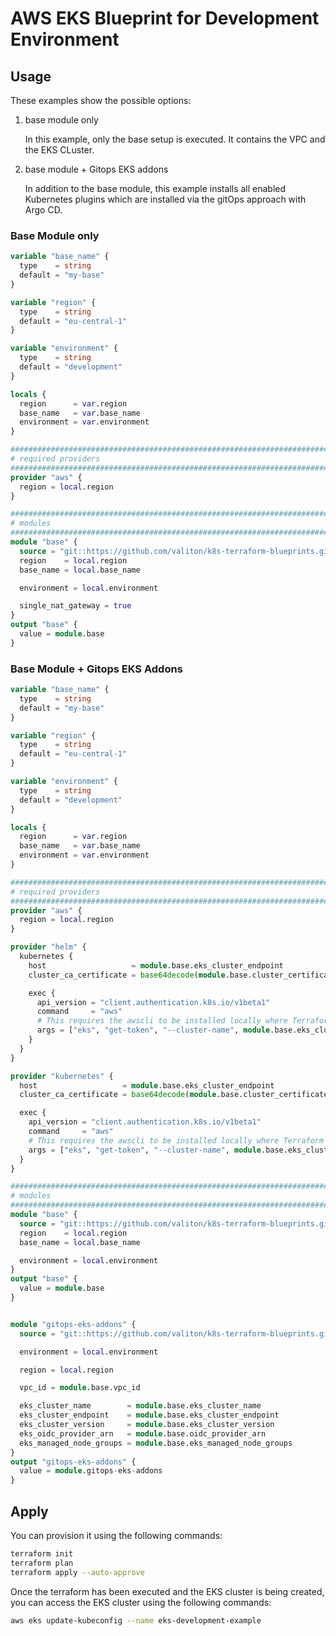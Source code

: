 # AWS EKS Blueprint for Development Environment

## Usage

These examples show the possible options:

1. base module only

    In this example, only the base setup is executed. It contains the VPC and the EKS CLuster.

2. base module + Gitops EKS addons

    In addition to the base module, this example installs all enabled Kubernetes plugins which are installed via the gitOps approach with Argo CD.

### Base Module only

```tf
variable "base_name" {
  type    = string
  default = "my-base"
}

variable "region" {
  type    = string
  default = "eu-central-1"
}

variable "environment" {
  type    = string
  default = "development"
}

locals {
  region      = var.region
  base_name   = var.base_name
  environment = var.environment
}

################################################################################
# required providers
################################################################################
provider "aws" {
  region = local.region
}

################################################################################
# modules
################################################################################
module "base" {
  source = "git::https://github.com/valiton/k8s-terraform-blueprints.git//terraform/cloud-provider/aws/base?ref=main"
  region    = local.region
  base_name = local.base_name

  environment = local.environment

  single_nat_gateway = true
}
output "base" {
  value = module.base
}

```
### Base Module + Gitops EKS Addons

```tf
variable "base_name" {
  type    = string
  default = "my-base"
}

variable "region" {
  type    = string
  default = "eu-central-1"
}

variable "environment" {
  type    = string
  default = "development"
}

locals {
  region      = var.region
  base_name   = var.base_name
  environment = var.environment
}

################################################################################
# required providers
################################################################################
provider "aws" {
  region = local.region
}

provider "helm" {
  kubernetes {
    host                   = module.base.eks_cluster_endpoint
    cluster_ca_certificate = base64decode(module.base.cluster_certificate_authority_data)

    exec {
      api_version = "client.authentication.k8s.io/v1beta1"
      command     = "aws"
      # This requires the awscli to be installed locally where Terraform is executed
      args = ["eks", "get-token", "--cluster-name", module.base.eks_cluster_name, "--region", local.region]
    }
  }
}

provider "kubernetes" {
  host                   = module.base.eks_cluster_endpoint
  cluster_ca_certificate = base64decode(module.base.cluster_certificate_authority_data)

  exec {
    api_version = "client.authentication.k8s.io/v1beta1"
    command     = "aws"
    # This requires the awscli to be installed locally where Terraform is executed
    args = ["eks", "get-token", "--cluster-name", module.base.eks_cluster_name, "--region", local.region]
  }
}

################################################################################
# modules
################################################################################
module "base" {
  source = "git::https://github.com/valiton/k8s-terraform-blueprints.git//terraform/cloud-provider/aws/base?ref=main"
  region    = local.region
  base_name = local.base_name

  environment = local.environment
}
output "base" {
  value = module.base
}


module "gitops-eks-addons" {
  source = "git::https://github.com/valiton/k8s-terraform-blueprints.git//terraform/cloud-provider/aws/bootstrapping/gitops-eks-addons?ref=main"

  environment = local.environment

  region = local.region

  vpc_id = module.base.vpc_id

  eks_cluster_name        = module.base.eks_cluster_name
  eks_cluster_endpoint    = module.base.eks_cluster_endpoint
  eks_cluster_version     = module.base.eks_cluster_version
  eks_oidc_provider_arn   = module.base.oidc_provider_arn
  eks_managed_node_groups = module.base.eks_managed_node_groups
}
output "gitops-eks-addons" {
  value = module.gitops-eks-addons
}


```
## Apply

You can provision it using the following commands:
```bash
terraform init
terraform plan
terraform apply --auto-approve
```

Once the terraform has been executed and the EKS cluster is being created, you can access the EKS cluster using the following commands: 

```bash
aws eks update-kubeconfig --name eks-development-example
```
